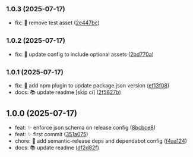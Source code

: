 ## <small>1.0.3 (2025-07-17)</small>

* fix: 🐛 remove test asset ([2e447bc](https://github.com/iwpnd/semantic-release-config/commit/2e447bc))

## <small>1.0.2 (2025-07-17)</small>

* fix: 🐛 update config to include optional assets ([2bd770a](https://github.com/iwpnd/semantic-release-config/commit/2bd770a))

## <small>1.0.1 (2025-07-17)</small>

* fix: 🐛 add npm plugin to update package.json version ([ef13f08](https://github.com/iwpnd/semantic-release-config/commit/ef13f08))
* docs: 📚️ update readme [skip ci] ([2f5827b](https://github.com/iwpnd/semantic-release-config/commit/2f5827b))

## 1.0.0 (2025-07-17)

* feat: ✨ enforce json schema on release config ([8bcbce8](https://github.com/iwpnd/semantic-release-config/commit/8bcbce8))
* feat: ✨ first commit ([351a075](https://github.com/iwpnd/semantic-release-config/commit/351a075))
* chore: 🔧 add semantic-release deps and dependabot config ([f4aa124](https://github.com/iwpnd/semantic-release-config/commit/f4aa124))
* docs: 📚️ update readme ([df2d82f](https://github.com/iwpnd/semantic-release-config/commit/df2d82f))
